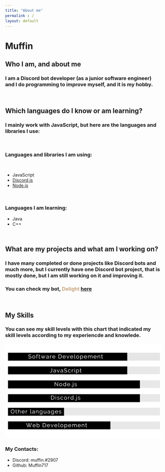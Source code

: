 ```yaml
---
title: "About me"
permalink : /
layout: default
---
```


# Muffin


## Who I am, and about me



### I am a Discord bot developer (as a junior software engineer) and I do programming to improve myself, and it is my hobby.


<br>

## Which languages do I know or am learning?
### I mainly work with JavaScript, but here are the languages and libraries I use:

<br>

### Languages and libraries I am using:

<br>

- JavaScript
- [Discord.js](https://discord.js.org)
- [Node.js](https://nodejs.org/)

<br>

### Languages I am learning:

- Java
- C++



<br>

## What are my projects and what am I working on?
### I have many completed or done projects like Discord bots and much more, but I currently have one Discord bot project, that is mostly done, but I am still working on it and improving it.

### You can check my bot, <span style="color:#c8a47c">**Delight**</span> [here](https://sites.google.com/view/delightbot/)

<br>

## My Skills
### You can see my skill levels with this chart that indicated my skill levels according to my experiencde and knowlede.

![Skills](skills.png)

### My Contacts:
- Discord: muffin.#2907
- Github: Muffin717

